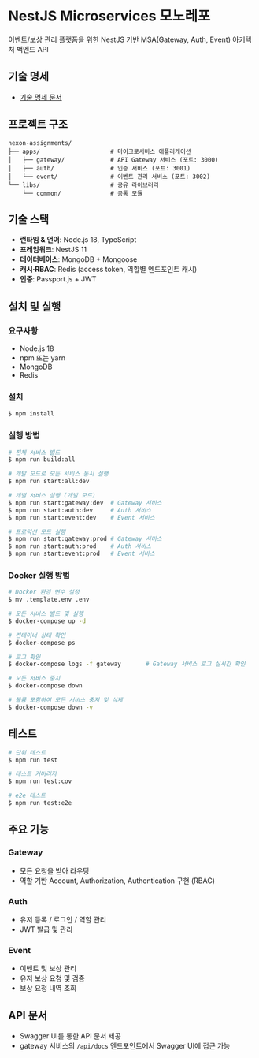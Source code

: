 # NestJS Microservices 모노레포

이벤트/보상 관리 플랫폼을 위한 NestJS 기반 MSA(Gateway, Auth, Event) 아키텍처 백엔드 API

## 기술 명세

- [기술 명세 문서](https://thirsty-door-aa7.notion.site/1f3743a9480e80d2af68caa3c4d44f4d)

## 프로젝트 구조

```
nexon-assignments/
├── apps/                    # 마이크로서비스 애플리케이션
│   ├── gateway/             # API Gateway 서비스 (포트: 3000)
│   ├── auth/                # 인증 서비스 (포트: 3001)
│   └── event/               # 이벤트 관리 서비스 (포트: 3002)
└── libs/                    # 공유 라이브러리
    └── common/              # 공통 모듈
```

## 기술 스택

- **런타임 & 언어**: Node.js 18, TypeScript
- **프레임워크**: NestJS 11
- **데이터베이스**: MongoDB + Mongoose
- **캐시·RBAC**: Redis (access token, 역할별 엔드포인트 캐시)
- **인증**: Passport.js + JWT

## 설치 및 실행

### 요구사항

- Node.js 18
- npm 또는 yarn
- MongoDB
- Redis

### 설치

```bash
$ npm install
```

### 실행 방법

```bash
# 전체 서비스 빌드
$ npm run build:all

# 개발 모드로 모든 서비스 동시 실행
$ npm run start:all:dev

# 개별 서비스 실행 (개발 모드)
$ npm run start:gateway:dev  # Gateway 서비스
$ npm run start:auth:dev     # Auth 서비스
$ npm run start:event:dev    # Event 서비스

# 프로덕션 모드 실행
$ npm run start:gateway:prod # Gateway 서비스
$ npm run start:auth:prod    # Auth 서비스
$ npm run start:event:prod   # Event 서비스
```

### Docker 실행 방법

```bash
# Docker 환경 변수 설정
$ mv .template.env .env

# 모든 서비스 빌드 및 실행
$ docker-compose up -d

# 컨테이너 상태 확인
$ docker-compose ps

# 로그 확인
$ docker-compose logs -f gateway       # Gateway 서비스 로그 실시간 확인

# 모든 서비스 중지
$ docker-compose down

# 볼륨 포함하여 모든 서비스 중지 및 삭제
$ docker-compose down -v
```

## 테스트

```bash
# 단위 테스트
$ npm run test

# 테스트 커버리지
$ npm run test:cov

# e2e 테스트
$ npm run test:e2e
```

## 주요 기능

### Gateway

- 모든 요청을 받아 라우팅
- 역할 기반 Account, Authorization, Authentication 구현 (RBAC)

### Auth

- 유저 등록 / 로그인 / 역할 관리
- JWT 발급 및 관리

### Event

- 이벤트 및 보상 관리
- 유저 보상 요청 및 검증
- 보상 요청 내역 조회

## API 문서

- Swagger UI를 통한 API 문서 제공
- gateway 서비스의 `/api/docs` 엔드포인트에서 Swagger UI에 접근 가능
